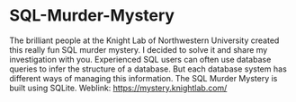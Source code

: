 # SQL-Murder-Mystery
The brilliant people at the Knight Lab of Northwestern University created this really fun SQL murder mystery. 
I decided to solve it and share my investigation with you. 
Experienced SQL users can often use database queries to infer the structure of a database. 
But each database system has different ways of managing this information. 
The SQL Murder Mystery is built using SQLite.
Weblink: https://mystery.knightlab.com/
